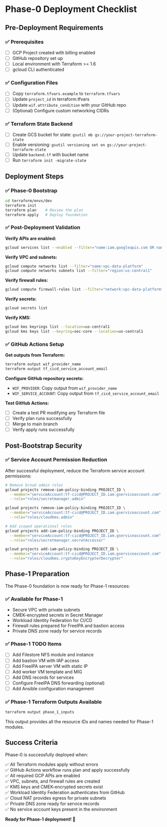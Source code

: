 # Phase-0 Deployment Checklist

## Pre-Deployment Requirements

### ✅ Prerequisites
- [ ] GCP Project created with billing enabled
- [ ] GitHub repository set up
- [ ] Local environment with Terraform >= 1.6
- [ ] gcloud CLI authenticated

### ✅ Configuration Files
- [ ] Copy `terraform.tfvars.example` to `terraform.tfvars`
- [ ] Update `project_id` in terraform.tfvars
- [ ] Update `wif.attribute_condition` with your GitHub repo
- [ ] (Optional) Configure custom networking CIDRs

### ✅ Terraform State Backend
- [ ] Create GCS bucket for state: `gsutil mb gs://your-project-terraform-state`
- [ ] Enable versioning: `gsutil versioning set on gs://your-project-terraform-state`
- [ ] Update `backend.tf` with bucket name
- [ ] Run `terraform init -migrate-state`

## Deployment Steps

### ✅ Phase-0 Bootstrap
```bash
cd terraform/envs/dev
terraform init
terraform plan    # Review the plan
terraform apply   # Deploy foundation
```

### ✅ Post-Deployment Validation

**Verify APIs are enabled:**
```bash
gcloud services list --enabled --filter="name:iam.googleapis.com OR name:secretmanager.googleapis.com OR name:cloudkms.googleapis.com"
```

**Verify VPC and subnets:**
```bash
gcloud compute networks list --filter="name:vpc-data-platform"
gcloud compute networks subnets list --filter="region:us-central1"
```

**Verify firewall rules:**
```bash
gcloud compute firewall-rules list --filter="network:vpc-data-platform"
```

**Verify secrets:**
```bash
gcloud secrets list
```

**Verify KMS:**
```bash
gcloud kms keyrings list --location=us-central1
gcloud kms keys list --keyring=sec-core --location=us-central1
```

### ✅ GitHub Actions Setup

**Get outputs from Terraform:**
```bash
terraform output wif_provider_name
terraform output tf_cicd_service_account_email
```

**Configure GitHub repository secrets:**
- `WIF_PROVIDER`: Copy output from `wif_provider_name`
- `WIF_SERVICE_ACCOUNT`: Copy output from `tf_cicd_service_account_email`

**Test GitHub Actions:**
- [ ] Create a test PR modifying any Terraform file
- [ ] Verify plan runs successfully
- [ ] Merge to main branch
- [ ] Verify apply runs successfully

## Post-Bootstrap Security

### ✅ Service Account Permission Reduction
After successful deployment, reduce the Terraform service account permissions:

```bash
# Remove broad admin roles
gcloud projects remove-iam-policy-binding PROJECT_ID \
  --member="serviceAccount:tf-cicd@PROJECT_ID.iam.gserviceaccount.com" \
  --role="roles/secretmanager.admin"

gcloud projects remove-iam-policy-binding PROJECT_ID \
  --member="serviceAccount:tf-cicd@PROJECT_ID.iam.gserviceaccount.com" \
  --role="roles/cloudkms.admin"

# Add scoped operational roles
gcloud projects add-iam-policy-binding PROJECT_ID \
  --member="serviceAccount:tf-cicd@PROJECT_ID.iam.gserviceaccount.com" \
  --role="roles/secretmanager.secretAccessor"

gcloud projects add-iam-policy-binding PROJECT_ID \
  --member="serviceAccount:tf-cicd@PROJECT_ID.iam.gserviceaccount.com" \
  --role="roles/cloudkms.cryptoKeyEncrypterDecrypter"
```

## Phase-1 Preparation

The Phase-0 foundation is now ready for Phase-1 resources:

### ✅ Available for Phase-1
- Secure VPC with private subnets
- CMEK-encrypted secrets in Secret Manager
- Workload Identity Federation for CI/CD
- Firewall rules prepared for FreeIPA and bastion access
- Private DNS zone ready for service records

### ✅ Phase-1 TODO Items
- [ ] Add Filestore NFS module and instance
- [ ] Add bastion VM with IAP access
- [ ] Add FreeIPA server VM with static IP
- [ ] Add worker VM template and MIG
- [ ] Add DNS records for services
- [ ] Configure FreeIPA DNS forwarding (optional)
- [ ] Add Ansible configuration management

### ✅ Phase-1 Terraform Outputs Available
```bash
terraform output phase_1_inputs
```

This output provides all the resource IDs and names needed for Phase-1 modules.

## Success Criteria

Phase-0 is successfully deployed when:

✅ All Terraform modules apply without errors  
✅ GitHub Actions workflow runs plan and apply successfully  
✅ All required GCP APIs are enabled  
✅ VPC, subnets, and firewall rules are created  
✅ KMS keys and CMEK-encrypted secrets exist  
✅ Workload Identity Federation authenticates from GitHub  
✅ Cloud NAT provides egress for private subnets  
✅ Private DNS zone ready for service records  
✅ No service account keys present in the environment  

**Ready for Phase-1 deployment! 🚀**
